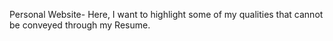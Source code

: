 Personal Website- Here, I want to highlight some of my qualities that cannot be conveyed through my Resume.
